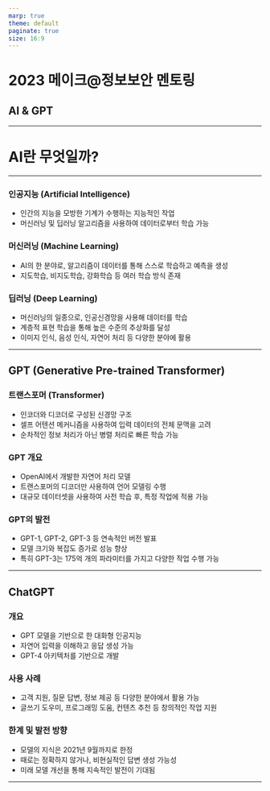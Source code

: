 ```yaml
---
marp: true
theme: default
paginate: true
size: 16:9
---
```


# 2023 메이크@정보보안 멘토링

## AI & GPT

---

# AI란 무엇일까?

---

### 인공지능 (Artificial Intelligence)
- 인간의 지능을 모방한 기계가 수행하는 지능적인 작업
- 머신러닝 및 딥러닝 알고리즘을 사용하여 데이터로부터 학습 가능

### 머신러닝 (Machine Learning)
- AI의 한 분야로, 알고리즘이 데이터를 통해 스스로 학습하고 예측을 생성
- 지도학습, 비지도학습, 강화학습 등 여러 학습 방식 존재

### 딥러닝 (Deep Learning)
- 머신러닝의 일종으로, 인공신경망을 사용해 데이터를 학습
- 계층적 표현 학습을 통해 높은 수준의 추상화를 달성
- 이미지 인식, 음성 인식, 자연어 처리 등 다양한 분야에 활용

---

## GPT (Generative Pre-trained Transformer)

### 트랜스포머 (Transformer)
- 인코더와 디코더로 구성된 신경망 구조
- 셀프 어텐션 메커니즘을 사용하여 입력 데이터의 전체 문맥을 고려
- 순차적인 정보 처리가 아닌 병렬 처리로 빠른 학습 가능

### GPT 개요
- OpenAI에서 개발한 자연어 처리 모델
- 트랜스포머의 디코더만 사용하여 언어 모델링 수행
- 대규모 데이터셋을 사용하여 사전 학습 후, 특정 작업에 적용 가능

### GPT의 발전
- GPT-1, GPT-2, GPT-3 등 연속적인 버전 발표
- 모델 크기와 복잡도 증가로 성능 향상
- 특히 GPT-3는 175억 개의 파라미터를 가지고 다양한 작업 수행 가능

---

## ChatGPT

### 개요
- GPT 모델을 기반으로 한 대화형 인공지능
- 자연어 입력을 이해하고 응답 생성 가능
- GPT-4 아키텍처를 기반으로 개발

### 사용 사례
- 고객 지원, 질문 답변, 정보 제공 등 다양한 분야에서 활용 가능
- 글쓰기 도우미, 프로그래밍 도움, 컨텐츠 추천 등 창의적인 작업 지원

### 한계 및 발전 방향
- 모델의 지식은 2021년 9월까지로 한정
- 때로는 정확하지 않거나, 비현실적인 답변 생성 가능성
- 미래 모델 개선을 통해 지속적인 발전이 기대됨

---
